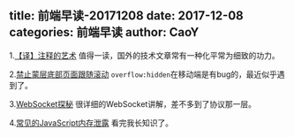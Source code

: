 title: 前端早读-20171208
date: 2017-12-08
categories: 前端早读
author: CaoY
---

1.[【译】注释的艺术](http://elevenbeans.github.io/2017/11/24/art-of-comments/)
值得一读，国外的技术文章常有一种化平常为细致的功力。

2.[禁止蒙层底部页面跟随滚动](https://juejin.im/post/5a27cad56fb9a045186a9d94)
`overflow:hidden`在移动端是有bug的，最近似乎遇到了。

3.[WebSocket探秘](https://juejin.im/post/5a1bdf676fb9a045055dd99d)
很详细的WebSocket讲解，差不多到了协议那一层。

4.[常见的JavaScript内存泄露](https://github.com/zhansingsong/js-leakage-patterns/blob/master/README.md)
看完我长知识了。
